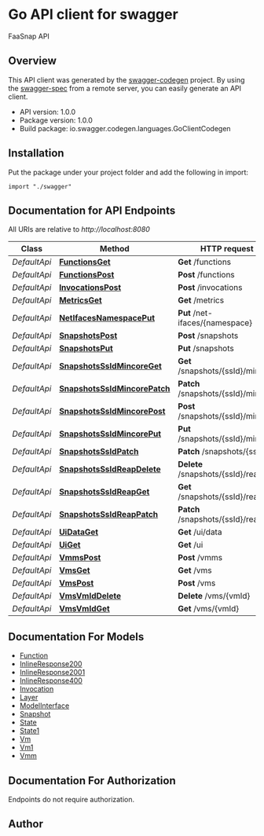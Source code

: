 # Go API client for swagger

FaaSnap API

## Overview
This API client was generated by the [swagger-codegen](https://github.com/swagger-api/swagger-codegen) project.  By using the [swagger-spec](https://github.com/swagger-api/swagger-spec) from a remote server, you can easily generate an API client.

- API version: 1.0.0
- Package version: 1.0.0
- Build package: io.swagger.codegen.languages.GoClientCodegen

## Installation
Put the package under your project folder and add the following in import:
```golang
import "./swagger"
```

## Documentation for API Endpoints

All URIs are relative to *http://localhost:8080*

Class | Method | HTTP request | Description
------------ | ------------- | ------------- | -------------
*DefaultApi* | [**FunctionsGet**](docs/DefaultApi.md#functionsget) | **Get** /functions | 
*DefaultApi* | [**FunctionsPost**](docs/DefaultApi.md#functionspost) | **Post** /functions | 
*DefaultApi* | [**InvocationsPost**](docs/DefaultApi.md#invocationspost) | **Post** /invocations | 
*DefaultApi* | [**MetricsGet**](docs/DefaultApi.md#metricsget) | **Get** /metrics | 
*DefaultApi* | [**NetIfacesNamespacePut**](docs/DefaultApi.md#netifacesnamespaceput) | **Put** /net-ifaces/{namespace} | 
*DefaultApi* | [**SnapshotsPost**](docs/DefaultApi.md#snapshotspost) | **Post** /snapshots | 
*DefaultApi* | [**SnapshotsPut**](docs/DefaultApi.md#snapshotsput) | **Put** /snapshots | 
*DefaultApi* | [**SnapshotsSsIdMincoreGet**](docs/DefaultApi.md#snapshotsssidmincoreget) | **Get** /snapshots/{ssId}/mincore | 
*DefaultApi* | [**SnapshotsSsIdMincorePatch**](docs/DefaultApi.md#snapshotsssidmincorepatch) | **Patch** /snapshots/{ssId}/mincore | 
*DefaultApi* | [**SnapshotsSsIdMincorePost**](docs/DefaultApi.md#snapshotsssidmincorepost) | **Post** /snapshots/{ssId}/mincore | 
*DefaultApi* | [**SnapshotsSsIdMincorePut**](docs/DefaultApi.md#snapshotsssidmincoreput) | **Put** /snapshots/{ssId}/mincore | 
*DefaultApi* | [**SnapshotsSsIdPatch**](docs/DefaultApi.md#snapshotsssidpatch) | **Patch** /snapshots/{ssId} | 
*DefaultApi* | [**SnapshotsSsIdReapDelete**](docs/DefaultApi.md#snapshotsssidreapdelete) | **Delete** /snapshots/{ssId}/reap | 
*DefaultApi* | [**SnapshotsSsIdReapGet**](docs/DefaultApi.md#snapshotsssidreapget) | **Get** /snapshots/{ssId}/reap | 
*DefaultApi* | [**SnapshotsSsIdReapPatch**](docs/DefaultApi.md#snapshotsssidreappatch) | **Patch** /snapshots/{ssId}/reap | 
*DefaultApi* | [**UiDataGet**](docs/DefaultApi.md#uidataget) | **Get** /ui/data | 
*DefaultApi* | [**UiGet**](docs/DefaultApi.md#uiget) | **Get** /ui | 
*DefaultApi* | [**VmmsPost**](docs/DefaultApi.md#vmmspost) | **Post** /vmms | 
*DefaultApi* | [**VmsGet**](docs/DefaultApi.md#vmsget) | **Get** /vms | 
*DefaultApi* | [**VmsPost**](docs/DefaultApi.md#vmspost) | **Post** /vms | 
*DefaultApi* | [**VmsVmIdDelete**](docs/DefaultApi.md#vmsvmiddelete) | **Delete** /vms/{vmId} | 
*DefaultApi* | [**VmsVmIdGet**](docs/DefaultApi.md#vmsvmidget) | **Get** /vms/{vmId} | 


## Documentation For Models

 - [Function](docs/Function.md)
 - [InlineResponse200](docs/InlineResponse200.md)
 - [InlineResponse2001](docs/InlineResponse2001.md)
 - [InlineResponse400](docs/InlineResponse400.md)
 - [Invocation](docs/Invocation.md)
 - [Layer](docs/Layer.md)
 - [ModelInterface](docs/ModelInterface.md)
 - [Snapshot](docs/Snapshot.md)
 - [State](docs/State.md)
 - [State1](docs/State1.md)
 - [Vm](docs/Vm.md)
 - [Vm1](docs/Vm1.md)
 - [Vmm](docs/Vmm.md)


## Documentation For Authorization
 Endpoints do not require authorization.


## Author



